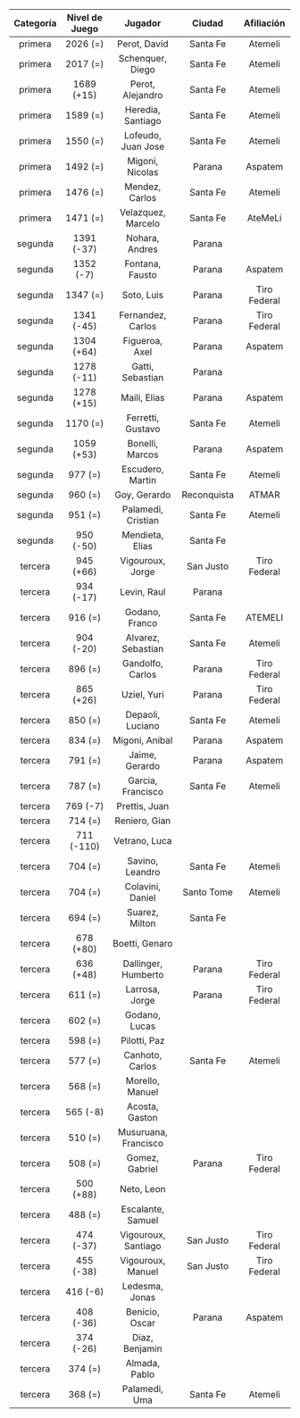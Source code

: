 |  Categoría  |  Nivel de Juego  |       Jugador        |   Ciudad    |  Afiliación  |
|:-----------:|:----------------:|:--------------------:|:-----------:|:------------:|
|   primera   |     2026 (=)     |     Perot, David     |  Santa Fe   |   Atemeli    |
|   primera   |     2017 (=)     |   Schenquer, Diego   |  Santa Fe   |   Atemeli    |
|   primera   |    1689 (+15)    |   Perot, Alejandro   |  Santa Fe   |   Atemeli    |
|   primera   |     1589 (=)     |  Heredia, Santiago   |  Santa Fe   |   Atemeli    |
|   primera   |     1550 (=)     |  Lofeudo, Juan Jose  |  Santa Fe   |   Atemeli    |
|   primera   |     1492 (=)     |   Migoni, Nicolas    |   Parana    |   Aspatem    |
|   primera   |     1476 (=)     |    Mendez, Carlos    |  Santa Fe   |   Atemeli    |
|   primera   |     1471 (=)     |  Velazquez, Marcelo  |  Santa Fe   |   AteMeLi    |
|   segunda   |    1391 (-37)    |    Nohara, Andres    |   Parana    |              |
|   segunda   |    1352 (-7)     |   Fontana, Fausto    |   Parana    |   Aspatem    |
|   segunda   |     1347 (=)     |      Soto, Luis      |   Parana    | Tiro Federal |
|   segunda   |    1341 (-45)    |  Fernandez, Carlos   |   Parana    | Tiro Federal |
|   segunda   |    1304 (+64)    |    Figueroa, Axel    |   Parana    |   Aspatem    |
|   segunda   |    1278 (-11)    |   Gatti, Sebastian   |   Parana    |              |
|   segunda   |    1278 (+15)    |     Maili, Elias     |   Parana    |   Aspatem    |
|   segunda   |     1170 (=)     |  Ferretti, Gustavo   |  Santa Fe   |   Atemeli    |
|   segunda   |    1059 (+53)    |   Bonelli, Marcos    |   Parana    |   Aspatem    |
|   segunda   |     977 (=)      |   Escudero, Martin   |  Santa Fe   |   Atemeli    |
|   segunda   |     960 (=)      |     Goy, Gerardo     | Reconquista |    ATMAR     |
|   segunda   |     951 (=)      |  Palamedi, Cristian  |  Santa Fe   |   Atemeli    |
|   segunda   |    950 (-50)     |   Mendieta, Elias    |  Santa Fe   |              |
|   tercera   |    945 (+66)     |   Vigouroux, Jorge   |  San Justo  | Tiro Federal |
|   tercera   |    934 (-17)     |     Levin, Raul      |   Parana    |              |
|   tercera   |     916 (=)      |    Godano, Franco    |  Santa Fe   |   ATEMELI    |
|   tercera   |    904 (-20)     |  Alvarez, Sebastian  |  Santa Fe   |   Atemeli    |
|   tercera   |     896 (=)      |   Gandolfo, Carlos   |   Parana    | Tiro Federal |
|   tercera   |    865 (+26)     |     Uziel, Yuri      |   Parana    | Tiro Federal |
|   tercera   |     850 (=)      |   Depaoli, Luciano   |  Santa Fe   |   Atemeli    |
|   tercera   |     834 (=)      |    Migoni, Anibal    |   Parana    |   Aspatem    |
|   tercera   |     791 (=)      |    Jaime, Gerardo    |   Parana    |   Aspatem    |
|   tercera   |     787 (=)      |  Garcia, Francisco   |  Santa Fe   |   Atemeli    |
|   tercera   |     769 (-7)     |    Prettis, Juan     |             |              |
|   tercera   |     714 (=)      |    Reniero, Gian     |             |              |
|   tercera   |    711 (-110)    |    Vetrano, Luca     |             |              |
|   tercera   |     704 (=)      |   Savino, Leandro    |  Santa Fe   |   Atemeli    |
|   tercera   |     704 (=)      |   Colavini, Daniel   | Santo Tome  |   Atemeli    |
|   tercera   |     694 (=)      |    Suarez, Milton    |  Santa Fe   |              |
|   tercera   |    678 (+80)     |    Boetti, Genaro    |             |              |
|   tercera   |    636 (+48)     | Dallinger, Humberto  |   Parana    | Tiro Federal |
|   tercera   |     611 (=)      |    Larrosa, Jorge    |   Parana    | Tiro Federal |
|   tercera   |     602 (=)      |    Godano, Lucas     |             |              |
|   tercera   |     598 (=)      |     Pilotti, Paz     |             |              |
|   tercera   |     577 (=)      |   Canhoto, Carlos    |  Santa Fe   |   Atemeli    |
|   tercera   |     568 (=)      |   Morello, Manuel    |             |              |
|   tercera   |     565 (-8)     |    Acosta, Gaston    |             |              |
|   tercera   |     510 (=)      | Musuruana, Francisco |             |              |
|   tercera   |     508 (=)      |    Gomez, Gabriel    |   Parana    | Tiro Federal |
|   tercera   |    500 (+88)     |      Neto, Leon      |             |              |
|   tercera   |     488 (=)      |  Escalante, Samuel   |             |              |
|   tercera   |    474 (-37)     | Vigouroux, Santiago  |  San Justo  | Tiro Federal |
|   tercera   |    455 (-38)     |  Vigouroux, Manuel   |  San Justo  | Tiro Federal |
|   tercera   |     416 (-6)     |    Ledesma, Jonas    |             |              |
|   tercera   |    408 (-36)     |    Benicio, Oscar    |   Parana    |   Aspatem    |
|   tercera   |    374 (-26)     |    Diaz, Benjamin    |             |              |
|   tercera   |     374 (=)      |    Almada, Pablo     |             |              |
|   tercera   |     368 (=)      |    Palamedi, Uma     |  Santa Fe   |   Atemeli    |